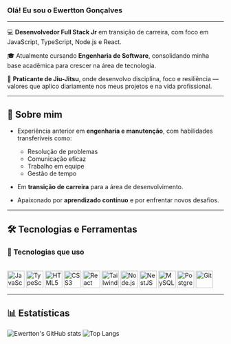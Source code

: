 ### Olá! Eu sou o Ewertton Gonçalves

---
💻 **Desenvolvedor Full Stack Jr** em transição de carreira, com foco em JavaScript, TypeScript, Node.js e React.  

🎓 Atualmente cursando **Engenharia de Software**, consolidando minha base acadêmica para crescer na área de tecnologia.

🥋 **Praticante de Jiu-Jitsu**, onde desenvolvo disciplina, foco e resiliência — valores que aplico diariamente nos meus projetos e na vida profissional.

---

## 🚀 Sobre mim

- Experiência anterior em **engenharia e manutenção**, com habilidades transferíveis como:

  - Resolução de problemas
  - Comunicação eficaz
  - Trabalho em equipe
  - Gestão de tempo
  
- Em **transição de carreira** para a área de desenvolvimento.
  
- Apaixonado por **aprendizado contínuo** e por enfrentar novos desafios.

---

## 🛠️ Tecnologias e Ferramentas

### 🚀 Tecnologias que uso

<div style="display: inline_block"><br>
  <img align="center" alt="JavaScript" height="40" width="40" src="https://cdn.jsdelivr.net/gh/devicons/devicon/icons/javascript/javascript-original.svg">
  <img align="center" alt="TypeScript" height="40" width="40" src="https://cdn.jsdelivr.net/gh/devicons/devicon/icons/typescript/typescript-original.svg">
  <img align="center" alt="HTML5" height="40" width="40" src="https://cdn.jsdelivr.net/gh/devicons/devicon/icons/html5/html5-original.svg">
  <img align="center" alt="CSS3" height="40" width="40" src="https://cdn.jsdelivr.net/gh/devicons/devicon/icons/css3/css3-original.svg">
  <img align="center" alt="React" height="40" width="40" src="https://cdn.jsdelivr.net/gh/devicons/devicon/icons/react/react-original.svg">
  <img align="center" alt="TailwindCSS" height="40" width="40" src="https://www.vectorlogo.zone/logos/tailwindcss/tailwindcss-icon.svg">
  <img align="center" alt="Node.js" height="40" width="40" src="https://cdn.jsdelivr.net/gh/devicons/devicon/icons/nodejs/nodejs-original.svg">
  <img align="center" alt="NestJS" height="40" width="40" src="https://cdn.jsdelivr.net/gh/devicons/devicon/icons/nestjs/nestjs-original.svg">
  <img align="center" alt="MySQL" height="40" width="40" src="https://cdn.jsdelivr.net/gh/devicons/devicon/icons/mysql/mysql-original.svg">
  <img align="center" alt="PostgreSQL" height="40" width="40" src="https://cdn.jsdelivr.net/gh/devicons/devicon/icons/postgresql/postgresql-original.svg">
  <img align="center" alt="Git" height="40" width="40" src="https://cdn.jsdelivr.net/gh/devicons/devicon/icons/git/git-original.svg">
</div>

---

## 📊 Estatísticas

   ![Ewertton's GitHub stats](https://github-readme-stats.vercel.app/api?username=ewerttongoncalvesdev&show_icons=true&theme=tokyonight)
![Top Langs](https://github-readme-stats.vercel.app/api/top-langs/?username=ewerttongoncalvesdev&layout=compact&theme=tokyonight)
